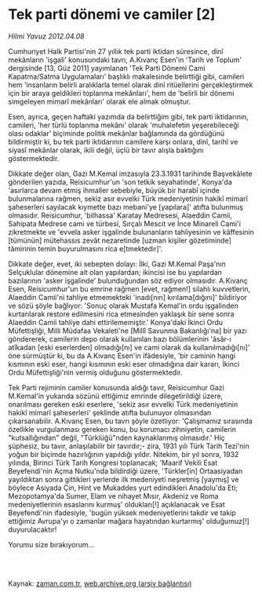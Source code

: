 # Tek parti dönemi ve camiler [2]

*Hilmi Yavuz 2012.04.08*

<td class="columnist-detail">
<p>Cumhuriyet Halk Partisi'nin 27 yıllık tek parti iktidarı süresince, dinî  mekânların 'işgali' konusundaki tavrı, A.Kıvanç Esen'in 'Tarih ve Toplum' dergisinde [13, Güz 2011] yayımlanan 'Tek Parti Dönemi Cami Kapatma/Satma Uygulamaları' başlıklı makalesinde belirttiği gibi, camileri hem 'insanların belirli aralıklarla temel olarak dinî ritüellerini gerçekleştirmek için bir araya geldikleri toplanma mekânları', hem de 'belirli bir dönemi simgeleyen mimarî mekânları' olarak ele almak olmuştur.</p>
<p>
<div id="haberMetinDiv">
<p>Esen, ayrıca, geçen haftaki yazımda da belirttiğim gibi, tek parti iktidarının, camileri, 'her türlü toplanma mekânı' olarak 'muhalefetin yeşerebileceği olası odaklar' biçiminde politik mekânlar bağlamında da gördüğünü bildirmiştir ki, bu tek parti iktidarının camilere karşı onlara, dinî, tarihî ve siyasî mekânlar olarak, ikili değil, üçlü bir tavır alışla baktığını göstermektedir.
<p>Dikkate değer olan, Gazi M.Kemal imzasıyla 23.3.1931 tarihinde Başvekâlete gönderilen yazıda, Reisicumhur'un 'son tetkik seyahatinde', Konya'da 'asırlarca devam etmiş ihmaller sebebiyle, büyük bir harabî içinde bulunmalarına rağmen, sekiz asır evvelki Türk medeniyetinin hakikî mimarî şaheserleri sayılacak kıymette bazı mebani'ye [yapılara]' atıfta bulunmuş olmasıdır. Reisicumhur, 'bilhassa' Karatay Medresesi, Alaeddin Camii, Sahipata Medrese cami ve türbesi, Sırçalı Mescit ve İnce Minareli Cami'i zikretmekte ve 'evvela asker işgalinde bulunanların tahliyesinin ve kâffesinin [tümünün] mütehassıs zevât nezaretinde [uzman kişiler gözetiminde] tâmirinin temin buyurulmasını rica e[tmektedir]'.
<p>Dikkate değer, evet, iki sebepten dolayı: İlki, Gazi M.Kemal Paşa'nın Selçuklular dönemine ait olan yapılardan; ikincisi ise bu yapılardan bazılarının 'asker işgalinde' bulunduğundan söz ediyor olmasıdır. A.Kıvanç Esen, Reisicumhur'un bu emrine rağmen [evet, rağmen!] silahlı kuvvetlerin, Alaeddin Camii'ni tahliye etmemekteki 'inadı[nın] kırılama[dığını]' bildiriyor ve sözü şöyle bağlıyor: 'Sonuç olarak Mustafa Kemal'in ordu işgalinden kurtarılarak restore edilmesini rica etmesinden yaklaşık bir sene sonra Alaeddin Camii tahliye dahi ettirilememiştir.' Konya'daki İkinci Ordu Müfettişliği, Milli Müdafaa Vekaleti'ne [Millî Savunma Bakanlığı'na] bir yazı göndererek, camilerin depo olarak kullanılan bazı bölümlerinin 'âsâr-ı atîkadan [eski eserlerden] olmadığı[nı] ve cami olarak da kullanılmadığı[nı]' öne sürmüştür ki, bu da A.Kıvanç Esen'in ifâdesiyle, 'bir caminin hangi kısmının eski eser, hangi kısmının eski eser olmadığına dair kararı, İkinci Ordu Müfettişliği'nin vermiş olduğunu göstermektedir.
<p>Tek Parti rejiminin camiler konusunda aldığı tavır, Reisicumhur Gazi M.Kemal'in yukarıda sözünü ettiğimiz emrinde dilegetirildiği üzere, onarılması gereken eski eserlere, 'sekiz asır evvelki Türk medeniyetinin hakikî mimarî şaheserleri' şeklinde atıfta bulunuyor olmasından çıkarsanabilir. A.Kıvanç Esen, bu tavrı şöyle özetliyor: 'Çalışmamız sırasında özellikle vurgulanması gereken konu, bu korumacı zihniyetin, camilerin "kutsallığından" değil, "Türklüğü"nden kaynaklanmış olmasıdır.' Hiç şüphesiz, bu tavır, anlaşılabilir bir tavırdır;- zira, 1931 yılı Türk Tarih Tezi'nin yoğun bir biçimde hazırlığının yapıldığı yıldır. Nitekim, bir yıl sonra, 1932 yılında, Birinci Türk Tarih Kongresi toplanacak; 'Maarif Vekili Esat Beyefendi'nin Açma Nutku'nda bildirdiği üzere, 'Türkler[in] Ortaasiyadan yayıldıktan sonra gittikleri yerlerde ilk medeniyeti neşretmiş [yaymış] ve böylece Asiyada Çin, Hint ve Mukaddes yurt edindikleri Anadolu'da Eti; Mezopotamya'da Sumer, Elam ve nihayet Mısır, Akdeniz ve Roma medeniyetlerinin esaslarını kurmuş' oldukları[!] açıklanacak ve Esat Beyefendi'nin ifadesiyle, 'bugün yüksek medeniyetlerini takdir ve takip ettiğimiz Avrupa'yı o zamanlar mağara hayatından kurtarmış' olduğumuz[!] duyurulacaktır!
<p>Yorumu size bırakıyorum... </p></p></p></p></p></div>
</p>


<p><br>
		 </br></p></td>

Kaynak: [zaman.com.tr](http://zaman.com.tr/yazar.do?yazino=1270332), [web.archive.org (arşiv bağlantısı)](http://web.archive.org/web/20120415214952/http://www.zaman.com.tr:80/yazar.do?yazino=1270332)
